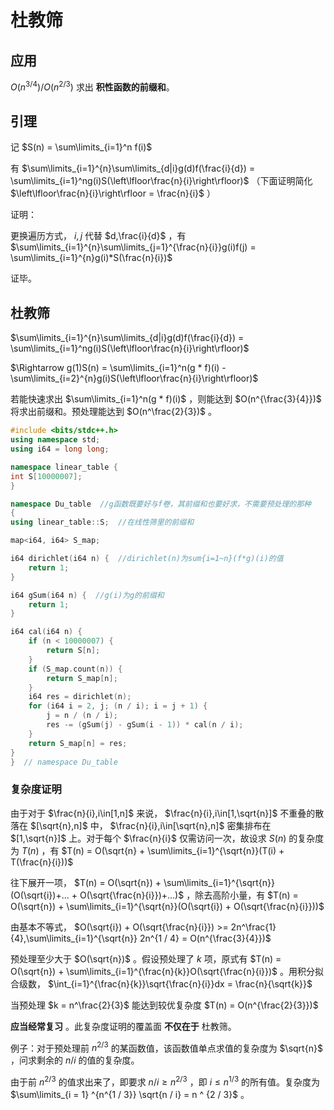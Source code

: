 # 杜教筛

## 应用

$O(n^{3 / 4}) / O(n^{2 / 3})$ 求出 **积性函数的前缀和**。

## 引理

记 $S(n) = \sum\limits_{i=1}^n f(i)$

有 $\sum\limits_{i=1}^{n}\sum\limits_{d|i}g(d)f(\frac{i}{d}) = \sum\limits_{i=1}^ng(i)S(\left\lfloor\frac{n}{i}\right\rfloor)$ （下面证明简化 $\left\lfloor\frac{n}{i}\right\rfloor = \frac{n}{i}$ ）

证明：

更换遍历方式， $i,j$ 代替 $d,\frac{i}{d}$ ，有 $\sum\limits_{i=1}^{n}\sum\limits_{j=1}^{\frac{n}{i}}g(i)f(j) = \sum\limits_{i=1}^{n}g(i)*S(\frac{n}{i})$

证毕。

## 杜教筛

$\sum\limits_{i=1}^{n}\sum\limits_{d|i}g(d)f(\frac{i}{d}) = \sum\limits_{i=1}^ng(i)S(\left\lfloor\frac{n}{i}\right\rfloor)$

$\Rightarrow g(1)S(n) = \sum\limits_{i=1}^n(g * f)(i) - \sum\limits_{i=2}^{n}g(i)S(\left\lfloor\frac{n}{i}\right\rfloor)$

若能快速求出 $\sum\limits_{i=1}^n(g * f)(i)$ ，则能达到 $O(n^{\frac{3}{4}})$ 将求出前缀和。预处理能达到 $O(n^\frac{2}{3})$​ 。

```cpp
#include <bits/stdc++.h>
using namespace std;
using i64 = long long;

namespace linear_table {
int S[10000007];
}

namespace Du_table  //g函数既要好与f卷，其前缀和也要好求，不需要预处理的那种
{
using linear_table::S;  //在线性筛里的前缀和

map<i64, i64> S_map;

i64 dirichlet(i64 n) {  //dirichlet(n)为sum{i=1~n}(f*g)(i)的值
    return 1;
}

i64 gSum(i64 n) {  //g(i)为g的前缀和
    return 1;
}

i64 cal(i64 n) {
    if (n < 10000007) {
        return S[n];
    }
    if (S_map.count(n)) {
        return S_map[n];
    }
    i64 res = dirichlet(n);
    for (i64 i = 2, j; (n / i); i = j + 1) {
        j = n / (n / i);
        res -= (gSum(j) - gSum(i - 1)) * cal(n / i);
    }
    return S_map[n] = res;
}
}  // namespace Du_table

```



### 复杂度证明

由于对于 $\frac{n}{i},i\in[1,n]$ 来说， $\frac{n}{i},i\in[1,\sqrt{n}]$ 不重叠的散落在 $[\sqrt{n},n]$ 中， $\frac{n}{i},i\in[\sqrt{n},n]$ 密集排布在 $[1,\sqrt{n}]$ 上。对于每个 $\frac{n}{i}$ 仅需访问一次，故设求 $S(n)$ 的复杂度为 $T(n)$ ，有 $T(n) = O(\sqrt{n} + \sum\limits_{i=1}^{\sqrt{n}}(T(i) + T(\frac{n}{i}))$

往下展开一项， $T(n) = O(\sqrt{n}) + \sum\limits_{i=1}^{\sqrt{n}}(O(\sqrt{i})+... + O(\sqrt{\frac{n}{i}})+...)$ ，除去高阶小量，有 $T(n) = O(\sqrt{n}) + \sum\limits_{i=1}^{\sqrt{n}}(O(\sqrt{i}) + O(\sqrt{\frac{n}{i}}))$

由基本不等式，  $O(\sqrt{i}) + O(\sqrt{\frac{n}{i}}) >= 2n^\frac{1}{4},\sum\limits_{i=1}^{\sqrt{n}} 2n^{1 / 4} = O(n^{\frac{3}{4}})$

预处理至少大于 $O(\sqrt{n})$ 。假设预处理了 $k$ 项，原式有 $T(n) = O(\sqrt{n}) + \sum\limits_{i=1}^{\frac{n}{k}}O(\sqrt{\frac{n}{i}})$ 。用积分拟合级数， $\int_{i=1}^{\frac{n}{k}}\sqrt{\frac{n}{i}}dx = \frac{n}{\sqrt{k}}$

当预处理 $k = n^\frac{2}{3}$ 能达到较优复杂度 $T(n) = O(n^{\frac{2}{3}})$

**应当经常复习** 。此复杂度证明的覆盖面 **不仅在于** 杜教筛。

例子：对于预处理前 $n ^ {2 / 3}$ 的某函数值，该函数值单点求值的复杂度为 $\sqrt{n}$ ，问求剩余的 $n / i$ 的值的复杂度。

由于前 $n ^ {2 / 3}$ 的值求出来了，即要求 $n / i \geq n^{2 / 3}$ ，即 $i \leq n ^ {1 / 3}$ 的所有值。复杂度为 $\sum\limits_{i = 1} ^{n^{1 / 3}} \sqrt{n / i} = n ^ {2 / 3}$ 。 

